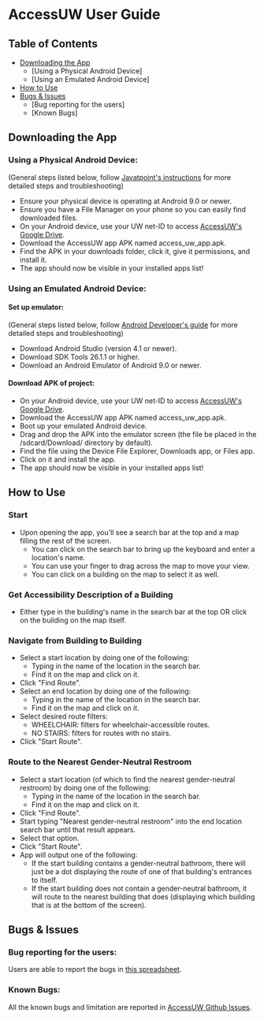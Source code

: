 # AccessUW User Guide

## Table of Contents
- [Downloading the App](#installing/running-the-app)
    - [Using a Physical Android Device]
    - [Using an Emulated Android Device]
- [How to Use](#how-to-use)
- [Bugs & Issues](#bugs-&-issues)
    - [Bug reporting for the users]
    - [Known Bugs]

## Downloading the App

### Using a Physical Android Device:
(General steps listed below, follow [Javatpoint's instructions](https://www.javatpoint.com/how-to-install-apk-on-android#:~:text=Copy%20the%20downloaded%20APK%20file,tap%20on%20it%20to%20install) for more detailed steps and troubleshooting)
- Ensure your physical device is operating at Android 9.0 or newer.
- Ensure you have a File Manager on your phone so you can easily find downloaded files.
- On your Android device, use your UW net-ID to access [AccessUW's Google Drive](https://drive.google.com/drive/folders/15NJg1pMImN9zvDMFNJpA-DUkWg-hoXbQ?usp=sharing).
- Download the AccessUW app APK named access_uw_app.apk.
- Find the APK in your downloads folder, click it, give it permissions, and install it.
- The app should now be visible in your installed apps list!

### Using an Emulated Android Device:

#### Set up emulator:
(General steps listed below, follow [Android Developer's guide](https://developer.android.com/studio/run/emulator) for more detailed steps and troubleshooting)
- Download Android Studio (version 4.1 or newer).
- Download SDK Tools 26.1.1 or higher.
- Download an Android Emulator of Android 9.0 or newer.
#### Download APK of project:
- On your Android device, use your UW net-ID to access [AccessUW's Google Drive](https://drive.google.com/drive/folders/15NJg1pMImN9zvDMFNJpA-DUkWg-hoXbQ?usp=sharing).
- Download the AccessUW app APK named access_uw_app.apk.
- Boot up your emulated Android device.
- Drag and drop the APK into the emulator screen (the file be placed in the /sdcard/Download/ directory by default).
- Find the file using the Device File Explorer, Downloads app, or Files app.
- Click on it and install the app.
- The app should now be visible in your installed apps list!

## How to Use

### Start
- Upon opening the app, you'll see a search bar at the top and a map filling the rest of the screen.
    - You can click on the search bar to bring up the keyboard and enter a location's name.
    - You can use your finger to drag across the map to move your view.
    - You can click on a building on the map to select it as well.

### Get Accessibility Description of a Building
- Either type in the building's name in the search bar at the top OR click on the building on the map itself.
### Navigate from Building to Building
- Select a start location by doing one of the following:
    - Typing in the name of the location in the search bar.
    - Find it on the map and click on it.
- Click "Find Route".
- Select an end location by doing one of the following:
    - Typing in the name of the location in the search bar.
    - Find it on the map and click on it.
- Select desired route filters:
    - WHEELCHAIR: filters for wheelchair-accessible routes.
    - NO STAIRS: filters for routes with no stairs.
- Click "Start Route".

### Route to the Nearest Gender-Neutral Restroom
- Select a start location (of which to find the nearest gender-neutral restroom) by doing one of the following:
    - Typing in the name of the location in the search bar.
    - Find it on the map and click on it.
- Click "Find Route".
- Start typing "Nearest gender-neutral restroom" into the end location search bar until that result appears.
- Select that option.
- Click "Start Route".
- App will output one of the following:
    - If the start building contains a gender-neutral bathroom, there will just be a dot displaying the route of one of that building's entrances to itself.
    - If the start building does not contain a gender-neutral bathroom, it will route to the nearest building that does (displaying which building that is at the bottom of the screen).

## Bugs & Issues

### Bug reporting for the users:
Users are able to report the bugs in [this spreadsheet](https://docs.google.com/spreadsheets/d/1Afv3kSqC3Bg_IEs7vqW1ajjeVEligyM9pQl7dC6dgJ8/edit?usp=sharing).

### Known Bugs:
All the known bugs and limitation are reported in [AccessUW Github Issues](https://github.com/AccessUW/AccessUW/issues).
